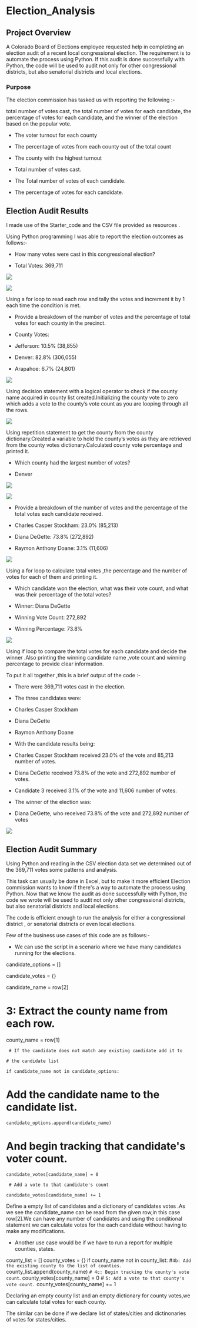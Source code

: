 ﻿# Election_Analysis

## Project Overview

A Colorado Board of Elections employee requested help in completing an election audit of a recent local congressional election. The requirement is to automate the process using Python. If this audit is done successfully with Python, the code will be used to audit not only for other congressional districts, but also senatorial districts and local elections.

### Purpose

The election commission has tasked us with reporting the following :-

total number of votes cast, the total number of votes for each candidate, the percentage of votes for each candidate, and the winner of the election based on the popular vote.

  

-   The voter turnout for each county
    
-   The percentage of votes from each county out of the total count
    
-   The county with the highest turnout
    
-   Total number of votes cast.
    
-   The Total number of votes of each candidate.
    
-   The percentage of votes for each candidate.
    

  

## Election Audit Results

I made use of the Starter_code and the CSV file provided as resources .

Using Python programming I was able to report the election outcomes as follows:-

-   How many votes were cast in this congressional election?
    

-   Total Votes: 369,711
    

![](https://lh3.googleusercontent.com/JFMDoECAwyk2FJ9DFfIAiGJEeiYx2bJtUN0MuIq-X3hn6RCAy_k_hiQpSg9zlgbEgDI0fIBTmLhdnR4k_x2QQqqCA3X7Cbnp7K5fQfXGF93pPozeN0ypzEhJT2QUg2cUlhYKPQysxrWfDcr0z_w2dAvUk9UXA2RG_nqSBCGK38do1I-kmlUwlNy42PRO)

![](https://lh4.googleusercontent.com/UygtCwEfhFkZqtN5mIlPg5IEXdgC_U54kehxp8sQOnpYhNRusIi6bvtiqQW7HMYqmbThZiDMYM7d65SGaJCC7rLns1QthW4cjMcqWNQs9nJbTFuw-P7YQDo5wPYHbNgP2mGyJ2XBZTZZtBQxBlzuB4eScvZkK7KV9KNh31MIOlwkYYFPF-ASVU4pN1ri)

Using a for loop to read each row and tally the votes and increment it by 1 each time the condition is met.

-   Provide a breakdown of the number of votes and the percentage of total votes for each county in the precinct.
    

-   County Votes:
    
-   Jefferson: 10.5% (38,855)
    
-   Denver: 82.8% (306,055)
    
-   Arapahoe: 6.7% (24,801)
    

![](https://lh6.googleusercontent.com/B2g4YDxsb32ES9ZRzph9CRq8RBghZ5D-L8yEWbLeXi1A8dLkBtzuzDZ5gGRGFB-a-azPNiVjSOBvEn5cDYtGH3q7eIqSSWvnu9G-OB2ec8m3z1jrhbJuCt5IaUo0yfsygwgF7YnWU7mfT43Llh3g93I2qwE5XrKAEeA3bzDVb3FGPqsumtOTf9Iltdr0)

Using decision statement with a logical operator to check if the county name acquired in county list created.Initializing the county vote to zero which adds a vote to the county’s vote count as you are looping through all the rows.

![](https://lh6.googleusercontent.com/dbYa7DfB1obfuM3iF_i85LFs8OuF8RUF7g7WkseeieoeH_56K5p9dFFhXOn4-so21NztSfYkkQsXNuxLOkBP2KxAtTWGwBONURRF28C367JvuyestNyS22sZstLI4k65QyrbrIqlGBcelJhjwTjaZDbt3Q3NyJjaeNqfmb07iO5K370SLVelLmMcf-hz)

Using repetition statement to get the county from the county dictionary.Created a variable to hold the county’s votes as they are retrieved from the county votes dictionary.Calculated county vote percentage and printed it.

  

-   Which county had the largest number of votes?
    

-   Denver
    

![](https://lh5.googleusercontent.com/xRvJA_4PuRR4kGZADogL2k-sKqVRnmgFuUAdDVAkKo2RujZKgkUVSflagLrgu4kMv4965gdyilN_je-rj8d5w4rGIyQVcrkv_ChIo58s_PozHz-fBUnubPD8gA9ndri33FdAbCocLGiDgq-rg2O-POXVSSP_tsjS37XeJ5G5a7ySTQ2xOZJs-NTJbc_s)

![](https://lh3.googleusercontent.com/HOwX22-fKk4zq0SgWT2pcF8o3cFdKutxn2x2hX5vIyp9linNK4nww567NsTCumrpkJ1vQFC5TpBb2HYXesNO2bJ4KJmj7Fjtp9qnJ6JlfgNb0dxj4iX4y9aLt4ym_C1KGnSWLOIsfkhzbM_PJGP4O6lkbVaeeGobiM_oSNP5OhyZXXwD4DfmuKuUe1_k)

-   Provide a breakdown of the number of votes and the percentage of the total votes each candidate received.
    

-   Charles Casper Stockham: 23.0% (85,213)
    
-   Diana DeGette: 73.8% (272,892)
    
-   Raymon Anthony Doane: 3.1% (11,606)
    

![](https://lh3.googleusercontent.com/wUA_cGHSUWA3Eak_FrcvUyxUWK03ywpQ7yiKOiBPHKwf61vUCQjUF54EeJURE7Kv10GNRCluh3Ap61vHdfAkBPIEShKAkoaHuWnL3vyKhpHB2BqeQZhNigm7r0AMh4hEe-XGvs8rSJ8tvT2Dhl9vwRmiz8cCyDhZxcLaDceSI0JNZ3jc8bd24eqU3fZP)

Using a for loop to calculate total votes ,the percentage and the number of votes for each of them and printing it.

-   Which candidate won the election, what was their vote count, and what was their percentage of the total votes?
    

-   Winner: Diana DeGette
    
-   Winning Vote Count: 272,892
    
-   Winning Percentage: 73.8%
    

![](https://lh3.googleusercontent.com/A6Eh2fxUybNwnJcgRM03QhqwRYk301dkOdOe-mV0yQkRg4UJW_ZcCAfKZp_-eJhx0p84RT5tgFCrPCBSifoDsmpBjs1A47yUpzFTBlvGdzm5Jmg01nqmwEb6BGo_xewysEmGFGvViqyn9Y6eBRMfCww6USqTPXQI0MwBfOV1luMaIRYo1pOBwycG8ZgR)

Using if loop to compare the total votes for each candidate and decide the winner .Also printing the winning candidate name ,vote count and winning percentage to provide clear information.

  

To put it all together ,this is a brief output of the code :-

-   There were 369,711 votes cast in the election.
    
-   The three candidates were:
    

-   Charles Casper Stockham
    
-   Diana DeGette
    
-   Raymon Anthony Doane
    

-   With the candidate results being:
    

-   Charles Casper Stockham received 23.0% of the vote and 85,213 number of votes.
    
-   Diana DeGette received 73.8% of the vote and 272,892 number of votes.
    
-   Candidate 3 received 3.1% of the vote and 11,606 number of votes.
    

-   The winner of the election was:
    

-   Diana DeGette, who received 73.8% of the vote and 272,892 number of votes
    

  

![](https://lh5.googleusercontent.com/ui51_0YZZLLcCg0AoVJnkug2uSUgrBfmSaQwT3_GdG4busf_kIH41GDoG_waTKjwMJvxvfU8sLe4yI6u5f9bgPa5y-isMV39U5H0K_E-GBfGpNtTlOe2YxFWgNSl8MaD7myjPY2u0JKacMGNA8iQCdoMET3BP6PzztbtLHdbLhxN1zlqbLN62CSFWlrY)

## Election Audit Summary

Using Python and reading in the CSV election data set we determined out of the 369,711 votes some patterns and analysis.

This task can usually be done in Excel, but to make it more efficient Election commission wants to know if there's a way to automate the process using Python. Now that we know the audit as done successfully with Python, the code we wrote will be used to audit not only other congressional districts, but also senatorial districts and local elections.

  

The code is efficient enough to run the analysis for either a congressional district , or senatorial districts or even local elections.

  

Few of the business use cases of this code are as follows:-

-   We can use the script in a scenario where we have many candidates running for the elections.
    
candidate_options = []

candidate_votes = {}

candidate_name = row[2]

 # 3: Extract the county name from each row.
county_name = row[1]

     # If the candidate does not match any existing candidate add it to
    
    # the candidate list

    if candidate_name not in candidate_options:

   # Add the candidate name to the candidate list.
    
    candidate_options.append(candidate_name)

   # And begin tracking that candidate's voter count.
    
    candidate_votes[candidate_name] = 0
    
     # Add a vote to that candidate's count

    candidate_votes[candidate_name] += 1

Define a empty list of candidates and a dictionary of candidates votes .As we see the candidate_name can be read from the given row,in this case row[2].We can have any number of candidates and using the conditional statement we can calculate votes for the each candidate without having to make any modifications.

-   Another use case would be if we have to run a report for multiple counties, states.
    
  county_list = []
    county_votes = {}
	  if county_name not in county_list:
	  #`4b: Add the existing county to the list of counties.`
        county_list.append(county_name)
   `# 4c: Begin tracking the county's vote count`.
           county_votes[county_name] = 0
            # `5: Add a vote to that county's vote count.`
           county_votes[county_name] += 1

 
Declaring an empty county list and an empty dictionary for county votes,we can calculate total votes for each county.

The similar can be done if we declare list of states/cities and dictinonaries of votes for states/cities.
